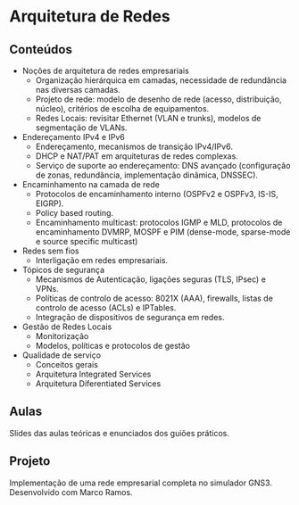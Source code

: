 # Arquitetura de Redes
## Conteúdos
* Noções de arquitetura de redes empresariais
  * Organização hierárquica em camadas, necessidade de redundância nas diversas camadas.
  * Projeto de rede: modelo de desenho de rede (acesso, distribuição, núcleo), critérios de escolha de equipamentos.
  * Redes Locais: revisitar Ethernet (VLAN e trunks), modelos de segmentação de VLANs.
* Endereçamento IPv4 e IPv6
  * Endereçamento, mecanismos de transição IPv4/IPv6.
  * DHCP e NAT/PAT em arquiteturas de redes complexas.
  * Serviço de suporte ao endereçamento: DNS avançado (configuração de zonas, redundância, implementação dinâmica, DNSSEC).
* Encaminhamento na camada de rede
  * Protocolos de encaminhamento interno (OSPFv2 e OSPFv3, IS-IS, EIGRP).
  * Policy based routing.
  * Encaminhamento multicast: protocolos IGMP e MLD, protocolos de encaminhamento DVMRP, MOSPF e PIM (dense-mode, sparse-mode e source specific multicast)
* Redes sem fios
  * Interligação em redes empresariais.
* Tópicos de segurança
  * Mecanismos de Autenticação, ligações seguras (TLS, IPsec) e VPNs.
  * Políticas de controlo de acesso: 8021X (AAA), firewalls, listas de controlo de acesso (ACLs) e IPTables.
  * Integração de dispositivos de segurança em redes.
* Gestão de Redes Locais
  * Monitorização
  * Modelos, políticas e protocolos de gestão
* Qualidade de serviço
  * Conceitos gerais
  * Arquitetura Integrated Services
  * Arquitetura Diferentiated Services
## Aulas
Slides das aulas teóricas e enunciados dos guiões práticos.

## Projeto
Implementação de uma rede empresarial completa no simulador GNS3.
Desenvolvido com Marco Ramos.
